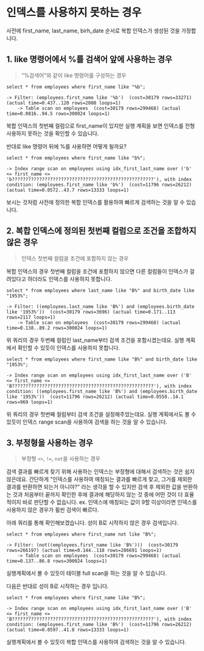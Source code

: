 # 인덱스를 사용하지 못하는 경우
사전에 first_name, last_name, birh_date 순서로 복합 인덱스가 생성된 것을 가정합니다.

## 1. like 명령어에서 %를 검색어 앞에 사용하는 경우
> "%검색어"와 같이 like 명령어를 구성하는 경우

```
select * from employees where first_name like "%b";

-> Filter: (employees.first_name like '%b')  (cost=30179 rows=33271) (actual time=0.437..120 rows=2008 loops=1)
    -> Table scan on employees  (cost=30179 rows=299468) (actual time=0.0816..94.5 rows=300024 loops=1)
```
복합 인덱스의 첫번째 컬럼으로 first_name이 있지만 실행 계획을 보면 인덱스를 전형 사용하지 못하는 것을 확인할 수 있습니다.

반대로 like 명령어 뒤에 %를 사용하면 어떻게 될까요?

```
select * from employees where first_name like "b%";

-> Index range scan on employees using idx_first_last_name over ('b' <= first_name <= 'b????????????????????????????????????????????????????'), with index condition: (employees.first_name like 'b%')  (cost=11796 rows=26212) (actual time=0.0572..43.7 rows=13333 loops=1)
```

보시는 것처럼 사전에 정의한 복합 인덱스를 활용하여 빠르게 검색하는 것을 알 수 있습니다.

## 2. 복합 인덱스에 정의된 첫번째 컬럼으로 조건을 조합하지 않은 경우
> 인덱스 첫번째 컬럼을 조건에 포함하지 않는 경우

복합 인덱스의 경우 첫번째 컬럼을 조건에 포함하지 않으면 다른 컬럼들이 인덱스가 걸려있다고 하더라도 인덱스를 사용하지 못합니다.
```
select * from employees	where last_name like "B%" and birth_date like "1953%";

-> Filter: ((employees.last_name like 'B%') and (employees.birth_date like '1953%'))  (cost=30179 rows=3696) (actual time=0.171..113 rows=2117 loops=1)
    -> Table scan on employees  (cost=30179 rows=299468) (actual time=0.138..89.2 rows=300024 loops=1)
```
위 쿼리의 경우 두번째 컬럼인 last_name부터 검색 조건을 포함시켰는데요. 실행 계획에서 확인할 수 있듯이 인덱스를 사용하지 못합니다.

```
select * from employees	where first_name like "B%" and birth_date like "1953%";

-> Index range scan on employees using idx_first_last_name over ('B' <= first_name <= 'B????????????????????????????????????????????????????'), with index condition: ((employees.first_name like 'B%') and (employees.birth_date like '1953%'))  (cost=11796 rows=26212) (actual time=0.0558..14.1 rows=969 loops=1)
```
위 쿼리의 경우 첫번째 컬럼부터 검색 조건을 설정해주었는데요. 실행 계획에서도 볼 수 있듯이 인덱스 range scan을 사용하여 검색을 하는 것을 알 수 있습니다.

## 3. 부정형을 사용하는 경우
> 부정형 `<>`, `!=`, `not`을 사용하는 경우

검색 결과를 빠르게 찾기 위해 사용하는 인덱스는 부정형에 대해서 검색하는 것은 쉽지 않은데요. 간단하게 "인덱스를 사용하여 매칭되는 결과를 빠르게 찾고, 그거를 제외한 결과를 반환하면 되는거 아니야?" 라는 생각을 할 수 있지만 검색 후 제외한 값을 반환하는 것과 처음부터 끝까지 확인한 후에 결과에 해당하지 않는 것 중에 어떤 것이 더 효율적이지 바로 판단할 수 없습니다. ex. 인덱스에 매칭되는 값이 9할 이상이라면 인덱스를 사용하지 않은 경우가 휠씬 검색이 빠르다.

아래 쿼리를 통해 확인해보겠습니다. 성이 B로 시작하지 않은 경우 검색입니다.
```
select * from employees where first_name not like "B%";    

-> Filter: (not((employees.first_name like 'B%')))  (cost=30179 rows=266197) (actual time=0.144..118 rows=286691 loops=1)
    -> Table scan on employees  (cost=30179 rows=299468) (actual time=0.137..86.8 rows=300024 loops=1)
```

실행계획에서 볼 수 있듯이 테이블 full scan을 하는 것을 알 수 있습니다.

다음은 반대로 성이 B로 시작하는 경우 입니다.
```
select * from employees where first_name like "B%";

-> Index range scan on employees using idx_first_last_name over ('B' <= first_name <= 'B????????????????????????????????????????????????????'), with index condition: (employees.first_name like 'B%')  (cost=11796 rows=26212) (actual time=0.0597..41.8 rows=13333 loops=1)
```

실행계획에서 볼 수 있듯이 복합 인덱스를 사용하여 검색하는 것을 알 수 있습니다.

